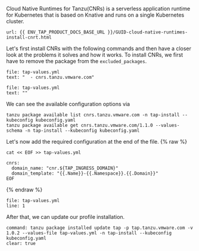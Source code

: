 Cloud Native Runtimes for Tanzu(CNRs) is a serverless application runtime for Kubernetes that is based on Knative and runs on a single Kubernetes cluster.
```dashboard:open-url
url: {{ ENV_TAP_PRODUCT_DOCS_BASE_URL }}/GUID-cloud-native-runtimes-install-cnrt.html
```

Let's first install CNRs with the following commands and then have a closer look at the problems it solves and how it works.
To install CNRs, we first have to remove the package from the `excluded_packages`.
```editor:select-matching-text
file: tap-values.yml
text: "  - cnrs.tanzu.vmware.com"
```
```editor:replace-text-selection
file: tap-values.yml
text: ""
```

We can see the available configuration options via
```execute
tanzu package available list cnrs.tanzu.vmware.com -n tap-install --kubeconfig kubeconfig.yaml
tanzu package available get cnrs.tanzu.vmware.com/1.1.0 --values-schema -n tap-install --kubeconfig kubeconfig.yaml
```

Let's now add the required configuration at the end of the file.
{% raw %}
```execute
cat << EOF >> tap-values.yml

cnrs:
  domain_name: "cnr.${TAP_INGRESS_DOMAIN}"
  domain_template: "{{.Name}}-{{.Namespace}}.{{.Domain}}"
EOF
```
{% endraw %}
```editor:open-file
file: tap-values.yml
line: 1
```

After that, we can update our profile installation.
```terminal:execute
command: tanzu package installed update tap -p tap.tanzu.vmware.com -v 1.0.2 --values-file tap-values.yml -n tap-install --kubeconfig kubeconfig.yaml
clear: true
```